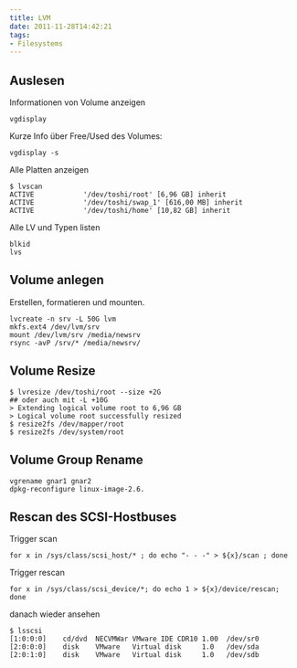 ```yaml
---
title: LVM
date: 2011-11-28T14:42:21
tags:
- Filesystems
---
```


## Auslesen

Informationen von Volume anzeigen

    vgdisplay

Kurze Info über Free/Used des Volumes:

    vgdisplay -s

Alle Platten anzeigen

    $ lvscan
    ACTIVE            '/dev/toshi/root' [6,96 GB] inherit
    ACTIVE            '/dev/toshi/swap_1' [616,00 MB] inherit
    ACTIVE            '/dev/toshi/home' [10,82 GB] inherit

Alle LV und Typen listen

    blkid
    lvs

## Volume anlegen

Erstellen, formatieren und mounten.

    lvcreate -n srv -L 50G lvm
    mkfs.ext4 /dev/lvm/srv
    mount /dev/lvm/srv /media/newsrv
    rsync -avP /srv/* /media/newsrv/

## Volume Resize

    $ lvresize /dev/toshi/root --size +2G
    ## oder auch mit -L +10G
    > Extending logical volume root to 6,96 GB
    > Logical volume root successfully resized
    $ resize2fs /dev/mapper/root
    $ resize2fs /dev/system/root

## Volume Group Rename

    vgrename gnar1 gnar2
    dpkg-reconfigure linux-image-2.6.

## Rescan des SCSI-Hostbuses

Trigger scan

    for x in /sys/class/scsi_host/* ; do echo "- - -" > ${x}/scan ; done

Trigger rescan

    for x in /sys/class/scsi_device/*; do echo 1 > ${x}/device/rescan; done

danach wieder ansehen

    $ lsscsi
    [1:0:0:0]    cd/dvd  NECVMWar VMware IDE CDR10 1.00  /dev/sr0
    [2:0:0:0]    disk    VMware   Virtual disk     1.0   /dev/sda
    [2:0:1:0]    disk    VMware   Virtual disk     1.0   /dev/sdb
